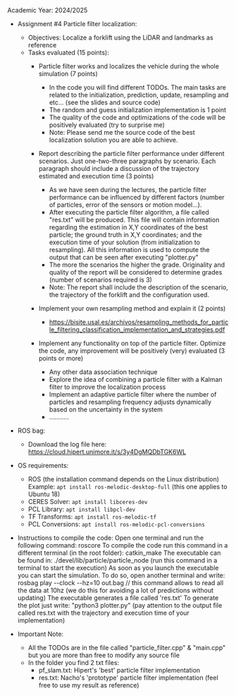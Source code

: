 Academic Year: 2024/2025

* Assignment #4 Particle filter localization:
    - Objectives: Localize a forklift using the LiDAR and landmarks as reference
    - Tasks evaluated (15 points):	
        + Particle filter works and localizes the vehicle during the whole simulation (7 points) 
			* In the code you will find different TODOs. The main tasks are related to the initialization, prediction, update, resampling and etc... (see the slides and source code)
            * The random and guess initialization implementation is 1 point
            * The quality of the code and optimizations of the code will be positively evaluated (try to surprise me)
			* Note: Please send me the source code of the best localization solution you are able to achieve.

        + Report describing the particle filter performance under different scenarios. Just one-two-three paragraphs by scenario. Each paragraph should include a discussion of the trajectory estimated and execution time (3 points)
			* As we have seen during the lectures, the particle filter performance can be influenced by different factors (number of particles, error of the sensors or motion model...).
			* After executing the particle filter algorithm, a file called "res.txt" will be produced. This file will contain information regarding the estimation in X,Y coordinates of the best particle; the ground truth in X,Y coordinates; and the execution time of your solution (from initialization to resampling). All this information is used to compute the output that can be seen after executing "plotter.py"
			* The more the scenarios the higher the grade. Originality and quality of the report will be considered to determine grades (number of scenarios required is 3)
			* Note: The report shall include the description of the scenario, the trajectory of the forklift and the configuration used.
        
        + Implement your own resampling method and explain it (2 points)
            * https://bisite.usal.es/archivos/resampling_methods_for_particle_filtering_classification_implementation_and_strategies.pdf

	    + Implement any functionality on top of the particle filter. Optimize the code, any improvement will be positively (very) evaluated (3 points or more)
            * Any other data association technique
            * Explore the idea of combining a particle filter with a Kalman filter to improve the localization process
            * Implement an adaptive particle filter where the number of particles and resampling frequency adjusts dynamically based on the uncertainty in the system
            * ...........

* ROS bag:
    - Download the log file here: https://cloud.hipert.unimore.it/s/3y4DgMQDbTGK6WL

* OS requirements:
	- ROS (the installation command depends on the Linux distribution)
		Example: `apt install ros-melodic-desktop-full` (this one applies to Ubuntu 18)   
    - CERES Solver: `apt install libceres-dev`
    - PCL Library: `apt install libpcl-dev`
    - TF Transforms: `apt install ros-melodic-tf`
    - PCL Conversions: `apt install ros-melodic-pcl-conversions`
    
* Instructions to compile the code:
        Open one terminal and run the following command: roscore
        To compile the code run this command in a different terminal (in the root folder): catkin_make 
	    The executable can be found in: ./devel/lib/particle/particle_node (run this command in a terminal to start the execution)
        As soon as you launch the executable you can start the simulation. To do so, open another terminal and write:
            rosbag play --clock --hz=10 out.bag    // this command allows to read all the data at 10hz (we do this for avoiding a lot of predictions without updating)
        The executable generates a file called 'res.txt'
	To generate the plot just write: "python3 plotter.py" (pay attention to the output file called res.txt with the trajectory and execution time of your implementation) 
	
* Important Note:
    - All the TODOs are in the file called "particle_filter.cpp" & "main.cpp" but you are more than free to modify any source file
    - In the folder you find 2 txt files:
        * pf_slam.txt: Hipert's 'best' particle filter implementation
        * res.txt: Nacho's 'prototype' particle filter implementation (feel free to use my result as reference)

